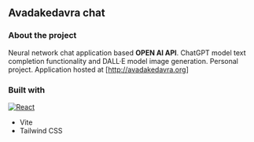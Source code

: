 ## Avadakedavra chat

### About the project

Neural network chat application based **OPEN AI API**. ChatGPT model text completion functionality and DALL·E model image generation.
Personal project.
Application hosted at [http://avadakedavra.org]

### Built with

[![React][React.js]][React-url]

-   Vite
-   Tailwind CSS

[React.js]: https://img.shields.io/badge/React-20232A?style=for-the-badge&logo=react&logoColor=61DAFB
[React-url]: https://react.dev/
